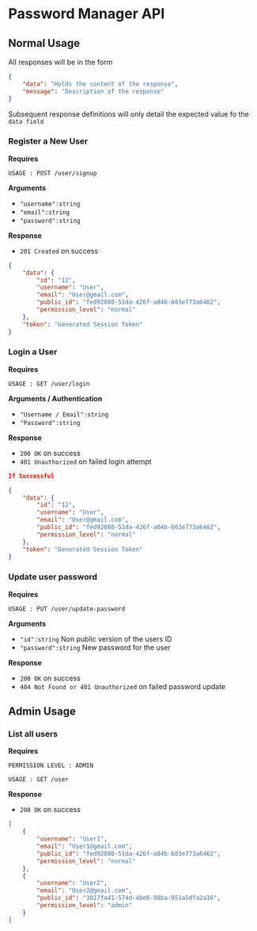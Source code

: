 # Password Manager API

## Normal Usage

All responses will be in the form

```json
{
    "data": "Holds the content of the response",
    "message": "Description of the response"
}
```

Subsequent response definitions will only detail the expected value fo the `data field`

### Register a New User

**Requires**

`USAGE : POST /user/signup`

**Arguments**

- `"username":string`
- `"email":string`
- `"password":string`

**Response**

- `201 Created` on success

```json
{
    "data": {
        "id": "12",
        "username": "User",
        "email": "User@gmail.com",
        "public_id": "fed92080-51da-426f-a04b-603e773a6462",
        "permission_level": "normal"
    },
    "token": "Generated Session Token"
}
```

### Login a User

**Requires**

`USAGE : GET /user/login`

**Arguments / Authentication**

- `"Username / Email":string`
- `"Password":string`

**Response**

- `200 OK` on success
- `401 Unauthorized` on failed login attempt

```json
If Successful

{
    "data": {
        "id": "12",
        "username": "User",
        "email": "User@gmail.com",
        "public_id": "fed92080-51da-426f-a04b-603e773a6462",
        "permission_level": "normal"
    },
    "token": "Generated Session Token"
}
```

### Update user password

**Requires**

`USAGE : PUT /user/update-password`

**Arguments**

- `"id":string` Non public version of the users ID
- `"password":string` New password for the user

**Response**

- `200 OK` on success
- `404 Not Found or 401 Unauthorized` on failed password update

## Admin Usage

### List all users

**Requires**

`PERMISSION LEVEL : ADMIN`

`USAGE : GET /user`

**Response**

- `200 OK` on success

```json
[
    {
        "username": "User1",
        "email": "User1@gmail.com",
        "public_id": "fed92080-51da-426f-a04b-603e773a6462",
        "permission_level": "normal"
    },
    {
        "username": "User2",
        "email": "User2@gmail.com",
        "public_id": "3017fa41-574d-4be6-98ba-951a5dfa2a16",
        "permission_level": "admin"
    }
]
```